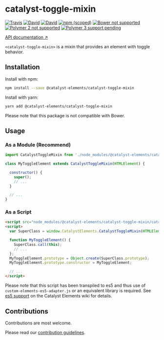# catalyst-toggle-mixin

[![Travis](https://img.shields.io/travis/catalyst/catalyst-toggle-mixin/master.svg?style=flat-square)](https://travis-ci.org/catalyst/catalyst-toggle-mixin)
[![David](https://img.shields.io/david/catalyst/catalyst-toggle-mixin.svg?style=flat-square)](https://david-dm.org/catalyst/catalyst-toggle-mixin)
[![David](https://img.shields.io/david/dev/catalyst/catalyst-toggle-mixin.svg?style=flat-square)](https://david-dm.org/catalyst/catalyst-toggle-mixin?type=dev)
[![npm (scoped)](https://img.shields.io/npm/v/@catalyst-elements/catalyst-toggle-mixin.svg?style=flat-square)](https://www.npmjs.com/package/@catalyst-elements/catalyst-toggle-mixin)
[![Bower not supported](https://img.shields.io/badge/bower-not_supported-red.svg?style=flat-square)]()
[![Polymer 2 not supported](https://img.shields.io/badge/Polymer_2-not_supported-red.svg?style=flat-square)]()
[![Polymer 3 support pending](https://img.shields.io/badge/Polymer_3-support_pending-yellow.svg?style=flat-square)]()

[API documentation ↗](https://catalyst.github.io/CatalystElementsBundle/#/classes/CatalystToggleMixin)

`<catalyst-toggle-mixin>` is a mixin that provides an element with toggle behavior.

## Installation

Install with npm:

```sh
npm install --save @catalyst-elements/catalyst-toggle-mixin
```

Install with yarn:

```sh
yarn add @catalyst-elements/catalyst-toggle-mixin
```

Please note that this package is not compatible with Bower.

## Usage

### As a Module (Recommend)

```js
import CatalystToggleMixin from './node_modules/@catalyst-elements/catalyst-toggle-mixin/catalyst-toggle-mixin.js';

class MyToggleElement extends CatalystToggleMixin(HTMLElement) {

  constructor() {
    super();
    // ...
  }

  // ...
}
```

### As a Script

```html
<script src="node_modules/@catalyst-elements/catalyst-toggle-mixin/catalyst-toggle-mixin.es5.min.js"></script>
<script>
  var SuperClass = window.CatalystElements.CatalystToggleMixin(HTMLElement);

  function MyToggleElement() {
    SuperClass.call(this);
    // ...
  };
  MyToggleElement.prototype = Object.create(SuperClass.prototype);
  MyToggleElement.prototype.constructor = MyToggleElement;

  // ...
</script>
```

Please note that this script has been transpiled to es5 and thus use of `custom-elements-es5-adapter.js` or an equivalent library is required. See [es5 support](https://github.com/catalyst/CatalystElements/wiki/Browser-Compatibility#es5-support) on the Catalyst Elements wiki for details.

## Contributions

Contributions are most welcome.

Please read our [contribution guidelines](./CONTRIBUTING.md).
